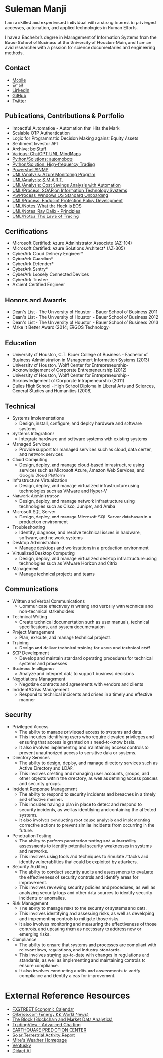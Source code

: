 # Suleman Manji
I am a skilled and experienced individual with a strong interest in privileged accesses, automation, and applied technologies in Human Efforts. 

I have a Bachelor’s degree in Management of Information Systems from the Bauer School of Business at the University of Houston-Main, and I am an avid researcher with a passion for science documentaries and engineering methods.

## Contact
- [Mobile](2819041969)
- [Email](mailto:suleman@botstuff.org)
- [LinkedIn](www.linkedin.com/in/sulemanmanji)
- [GitHub](https://suleman.botstuff.org/)
- [Twitter](https://twitter.com/slullyman/)

## Publications, Contributions & Portfolio
- Impactful Automation - Automation that Hits the Mark
- Scalable OTP Authentication
- Logic for Programmatic Decision Making against Equity Assets
- Sentiment Investor API 
- [Archive: botStuff](https://github.com/username/project1)
- [Various: ChatGPT UML MindMaps](https://github.com/ssmanji89/mindmaps)
- [Python/Solutions: automobots](https://github.com/ssmanji89/automobots)
- [Python/Solution: High-frequency Trading](https://github.com/ssmanji89/botstuff_hft_cryptos)
- [Powershell/SNMP](https://github.com/ssmanji89/SNMP-Stuffs)
- [UML/Analysis: Azure Monitoring Program](https://github.dev/ssmanji89/mindmaps/blob/1033aba396da4634630cc13021f4f439355ecb8a/Node-Azure_Monitoring-Detailed.md#L1)
- [UML/Analysis: S.M.A.R.T. ](https://github.dev/ssmanji89/mindmaps/blob/1033aba396da4634630cc13021f4f439355ecb8a/MindMap%20for%20Defining%20SMART%20Goals.uml#L1-L28)
- [UML/Analysis: Cost Savings Analysis with Automation](https://github.dev/ssmanji89/mindmaps/blob/1033aba396da4634630cc13021f4f439355ecb8a/Cost-Savings%20Opportunities%20for%20Customers.md#L1-L53)
- [UML/Process: SOAR on Information Technology Systems](https://github.com/ssmanji89/mindmaps/blob/main/SOAR%20IT%20Landscape%20Integration.md)
- [PS/Process: Windows OS Standard Onboarding](https://gist.github.com/botstufforg/84470eb9d12d454b0a452af8c963ff3f)
- [UML/Process: Endpoint Protection Policy Development](https://gist.github.com/ssmanji89/8e31a60a6efd14b92898ee77c9da5dc4)
- [UML/Notes: What the Heck is EOS](https://github.com/ssmanji89/public/blob/main/posts/notes_What_the_Heck_is_EOS-A_Complete_Guide_for_Employees_in_Companies_Running_on_EOS.md)
- [UML/Notes: Ray Dalio - Principles](https://raw.githubusercontent.com/ssmanji89/mindmaps/main/Books/Ray%20Dalio-Principles.uml?token=GHSAT0AAAAAAB6ODR2XELKOCUQ52QOZS326ZAOFWIA)
- [UML/Notes: The Laws of Trading](https://raw.githubusercontent.com/ssmanji89/mindmaps/main/Books/The%20Laws%20of%20Trading%20(ISBN%20978-1-119-57421-7).uml?token=GHSAT0AAAAAAB6ODR2WGSSKV2EQQCUTZ244ZAOFXEA)

## Certifications
- Microsoft Certified: Azure Administrator Associate (AZ-104)
- Microsoft Certified: Azure Solutions Architect* (AZ-305)
- CyberArk Cloud Delivery Engineer*
- CyberArk Guardian*
- CyberArk Defender*
- CyberArk Sentry*
- CyberArk Loosely Connected Devices
- CyberArk Trustee
- Axcient Certified Engineer

## Honors and Awards
- Dean's List - The University of Houston - Bauer School of Business 2011 
- Dean's List - The University of Houston - Bauer School of Business 2012 
- Dean's List - The University of Houston - Bauer School of Business 2013
- Make It Better Award (2014; ERGOS Technology)

## Education
- University of Houston, C.T. Bauer College of Business - Bachelor of Business Administration in Management Information Systems (2013)
- University of Houston, Wolff Center for Entrepreneurship- Acknowledgement of Corporate Entrepreneurship (2012)
- University of Houston, Wolff Center for Entrepreneurship - Acknowledgement of Corporate Intrapreneurship (2011)
- Dulles High School - High School Diploma in Liberal Arts and Sciences, General Studies and Humanities (2008)

## Technical
- Systems Implementations
  - Design, install, configure, and deploy hardware and software systems
- Systems Integrations
  - Integrate hardware and software systems with existing systems
- Managed Services
  - Provide support for managed services such as cloud, data center, and network services
- Cloud Computing
  - Design, deploy, and manage cloud-based infrastructure using services such as Microsoft Azure, Amazon Web Services, and Google Cloud Platform
- Infrastructure Virtualization
  - Design, deploy, and manage virtualized infrastructure using technologies such as VMware and Hyper-V
- Network Administration
  - Design, deploy, and manage network infrastructure using technologies such as Cisco, Juniper, and Aruba
- Microsoft SQL Server
  - Design, deploy, and manage Microsoft SQL Server databases in a production environment
- Troubleshooting
  - Identify, diagnose, and resolve technical issues in hardware, software, and network systems
- Desktop Administration
  - Manage desktops and workstations in a production environment
- Virtualized Desktop Computing
  - Design, deploy, and manage virtualized desktop infrastructure using technologies such as VMware Horizon and Citrix
- Management
  - Manage technical projects and teams
  
## Communications
- Written and Verbal Communications
  - Communicate effectively in writing and verbally with technical and non-technical stakeholders
- Technical Writing
  - Create technical documentation such as user manuals, technical specifications, and system documentation
- Project Management
  - Plan, execute, and manage technical projects
- Training
  - Design and deliver technical training for users and technical staff
- SOP Development
  - Develop and maintain standard operating procedures for technical systems and processes
- Business Intelligence
  - Analyze and interpret data to support business decisions
- Negotiations Management
  - Negotiate contracts and agreements with vendors and clients
- Incident/Crisis Management
  - Respond to technical incidents and crises in a timely and effective manner

## Security
- Privileged Access 
  - The ability to manage privileged access to systems and data. 
  - This includes identifying users who require elevated privileges and ensuring that access is granted on a need-to-know basis. 
  - It also involves implementing and maintaining access controls to prevent unauthorized access to sensitive data or systems.
- Directory Services
  - The ability to design, deploy, and manage directory services such as Active Directory and LDAP. 
  - This involves creating and managing user accounts, groups, and other objects within the directory, as well as defining access policies and security groups.
- Incident Response Management
  - The ability to respond to security incidents and breaches in a timely and effective manner. 
  - This includes having a plan in place to detect and respond to security incidents, as well as identifying and containing the affected systems. 
  - It also involves conducting root cause analysis and implementing corrective actions to prevent similar incidents from occurring in the future.
- Penetration Testing
  - The ability to perform penetration testing and vulnerability assessments to identify potential security weaknesses in systems and networks. 
  - This involves using tools and techniques to simulate attacks and identify vulnerabilities that could be exploited by attackers.
- Security Auditing 
  - The ability to conduct security audits and assessments to evaluate the effectiveness of security controls and identify areas for improvement. 
  - This involves reviewing security policies and procedures, as well as analyzing security logs and other data sources to identify security incidents or anomalies.
- Risk Management
  - The ability to manage risks to the security of systems and data. 
  - This involves identifying and assessing risks, as well as developing and implementing controls to mitigate those risks. 
  - It also involves monitoring and measuring the effectiveness of those controls, and updating them as necessary to address new or emerging risks.
- Compliance
  - The ability to ensure that systems and processes are compliant with relevant laws, regulations, and industry standards. 
  - This involves staying up-to-date with changes in regulations and standards, as well as implementing and maintaining controls to ensure compliance. 
  - It also involves conducting audits and assessments to verify compliance and identify areas for improvement.
  
# External Reference Resources
- [FXSTREET Economic Calendar](https://www.fxstreet.com/economic-calendar)
- [Oilprice.com (Energy && World News)](https://oilprice.com/Latest-Energy-News/World-News/)
- [The Block (Blockchain and Market Data Analytics)](https://www.theblock.co/data/crypto-markets/futures)
- [TradingView - Advanced Charting](https://www.tradingview.com/chart/)
- [EARTHQUAKE PREDICTION CENTER](https://quakewatch.net/)
- [Solar Terrestrial Activity Report](https://www.solen.info/solar/)
- [Mike's Weather Homepage](https://spaghettimodels.com/)
- [Ventusky](https://www.ventusky.com/)
- [Didact AI](https://principiamundi.com/posts/didact-anatomy/)

